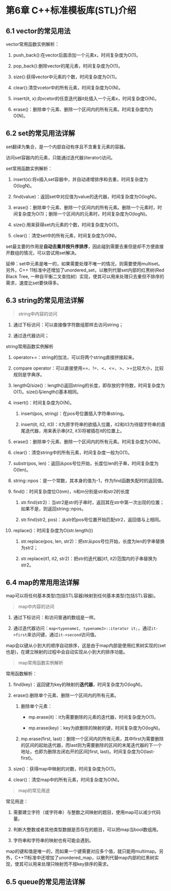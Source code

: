 # 第6章 C++标准模板库(STL)介绍

## 6.1 vector的常见用法

vector常用函数实例解析：

1. push_back():在vector后面添加一个元素x，时间复杂度为O(1)。

2. pop_back():删除vector的尾元素，时间复杂度为O(1)。

3. size():获得vector中元素的个数，时间复杂度为O(1)。

4. clear():清空vcetor中的所有元素，时间复杂度为O(N)。

5. insert(it, x):向vcetor的任意迭代器it处插入一个元素x，时间复杂度O(N)。

6. erase()：删除单个元素、删除一个区间内的所有元素。时间复杂度均为O(N)。

## 6.2 set的常见用法详解

set翻译为集合，是一个内部自动有序且不含重复元素的容器。

访问set容器内的元素，只能通过迭代器(iterator)访问。

set常用函数实例解析：

1. insert(x):将x插入set容器中，并自动递增排序和去重，时间复杂度为O(logN)。

2. find(value)：返回set中对应值为value的迭代器，时间复杂度为O(logN)。

3. erase()：删除单个元素、删除一个区间内的所有元素。删除一个元素时，时间复杂度为O(1)；删除一个区间内的元素时，时间复杂度为O(logN)。

4. size():用来获得set内元素的个数，时间复杂度为O(1)。

5. clear()：清空set中的所有元素，时间复杂度为O(N)。

set最主要的作用是**自动去重并按升序排序**，因此碰到需要去重但是却不方便直接开数组的情况，可以尝试用set解决。

延伸：set中元素是唯一的，如果需要处理不唯一的情况，则需要使用multiset。另外，C++ 11标准中还增加了unordered_set，以散列代替set内部的红黑树(Red Black Tree, 一种自平衡二叉查找树）实现，使其可以用来处理只去重但不排序的需求，速度比set要快得多。

## 6.3 string的常见用法详解

> string中内容的访问

1. 通过下标访问：可以直接像字符数组那样去访问string；

2. 通过迭代器访问；

string常用函数实例解析

1. operator+=：string的加法，可以将两个string直接拼接起来。

2. compare operator：可以直接使用==、!=、<、<=、>、>=比较大小，比较规则是字典序。

3. lengthQ/size()：length()返回string的长度，即存放的字符数，时间复杂度为O(1)。size()与length()基本相同。

4. insert()：时间复杂度为O(N)。

   1. insert(pos, string)：在pos号位置插入字符串string。

   2. insert(it, it2, it3)：it为原字符串的欲插入位置，it2和it3为待插字符串的首尾迭代器，用来表示串[it2, it3)将被插在it的位置上。

5. erase()：删除单个元素、删除一个区间内的所有元素。时间复杂度为O(N)。

6. clear()：清空string中的所有元素，时间复杂度一般为O(1)。

7. substr(pos, len)：返回从pos号位开始，长度位len的子串，时间复杂度为O(len)。

8. string::npos：是一个常数，其本身的值为-1，作为find函数失配时的返回值。

9. find()：时间复杂度位O(nm)，n和m分别是str和str2的长度

    1. str.find(str2)：当str2是str的子串时，返回其在str中第一次出现的位置；如果不是，则返回string::npos。

    2. str.find(str2, pos)：从str的pos号位置开始匹配str2，返回值与上相同。

10. replace()：时间复杂度为O(str.length())

    1. str.replace(pos, len, str2)：把str从pos号位开始，长度为len的字串替换为str2；

    2. str.replace(it1, it2, str2)：把str的迭代器[it1, it2)范围内的子串替换为str2。

## 6.4 map的常用用法详解

map可以将任何基本类型(包括STL容器)映射到任何基本类型(包括STL容器)。

> map中内容的访问

1. 通过下标访问：和访问普通的数组是一样。

2. 通过迭代器访问：`map<typename1, typename2>::iterator it;`，通过`it->first`来访问键，通过`it->second`访问值。

map会以键从小到大的顺序自动排序，这是由于map内部是使用红黑树实现的(set也是)，在建立映射的过程中会自动实现从小到大的排序功能。

> map常用函数实例解析

常用函数解析：

1. find(key)：返回键为key的映射的**迭代器**，时间复杂度为O(logN)。

2. erase():删除单个元素、删除一个区间内的所有元素。

    1. 删除单个元素：

        - mp.erase(it)：it为需要删除的元素的迭代器，时间复杂度为O(1)。

        - mp.erase(key)：key为欲删除的映射的键，时间复杂度为O(logN)。

    2. mp.erase(first, last)：删除一个区间内的所有元素，其中first为需要删除的区间的起始迭代器，而last则为需要删除的区间的末尾迭代器的下一个地址，也即为删除左闭右开的区间[first, last)。时间复杂度为O(last-first)。

3. size()：获得map中映射的对数，时间复杂度为O(1)。

4. clear()：清空map中的所有元素，时间复杂度为O(N)。

> map的常见用途

常见用途：

1. 需要建立字符（或字符串）与整数之间映射的题目，使用map可以减少代码量。

2. 判断大整数或者其他类型数据是否存在的题目，可以把map当bool数组用。

3. 字符串和字符串的映射也有可能会遇到。

map的键和值是唯一的，而如果一个键需要对应多个值，就只能用multimap。另外，C++11标准中还增加了unordered_map，以散列代替map内部的红黑树实现，使其可以用来处理只映射而不按key排序的需求。

## 6.5 queue的常见用法详解
